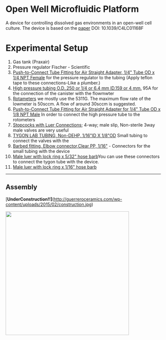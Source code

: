 # Open Well Microfluidic Platform
A device for controlling dissolved gas environments in an open-well cell culture. 
The device is based on the [paper](http://pubs.rsc.org/en/Content/ArticleLanding/2014/LC/c4lc01168f#!divAbstract) DOI: 10.1039/C4LC01168F
# Experimental Setup
01. Gas tank (Praxair) 
02. Pressure regulator Fischer - Scientific
03. [Push-to-Connect Tube Fitting for Air Straight Adapter, 1/4" Tube OD x 1/4 NPT Female](http://www.mcmaster.com/#5779k131/=x9bcop) for the pressure regulator to the tubing
    (Apply teflon tape to these connections-Like a plumber.)
04. [High pressure tubing O.D..250 or 1/4 or 6.4 mm ID.159 or 4 mm.](http://www.mcmaster.com/#5648k25/=x9bcpj)
    95A for the connection of  the canister with the flowmwter
05. [Rotameters](http://www.omega.com/pptst/FL5000.html) we mostly use the 5311G. The maximum flow rate of the lowmeter is 50sccm. A flow of around 30sccm is suggested.
06. [Push-to-Connect Tube Fitting for Air Straight Adapter for 1/4" Tube OD x 1/8 NPT Male](http://www.mcmaster.com/#5779k108/=x9bcp0) 
 In order to connect the high pressure tube to the rotometers
07. [Stopcocks with Luer Connections](http://www.coleparmer.com/Product/Stopcocks_with_Luer_Connections_4_way_male_slip_Non_sterile/EW-30600-03); 4-way; male slip, Non-sterile 3way male valves are very useful
08. [TYGON LAB TUBING, Non-DEHP, 1/16"ID X 1/8"OD](http://www.coleparmer.com/Product/TYGON_LAB_TUBING_Non_DEHP_1_16_ID_X_1_8_OD_50_FT_PACK/EW-07407-71) Small tubing to connect the valves with the 
09. [Barbed fitting, Elbow connector,Clear PP, 1/16"](http://www.coleparmer.com/Product/Barbed_fitting_Elbow_connector_Clear_PP_1_16_25_pk/SC-06365-17?referred_id=5576&ProductID=SC-06365-17) - Connectors for the small tubing with the device
10. [Male luer with lock ring x 5/32" hose barb](http://www.coleparmer.com/Product/Male_luer_with_lock_ring_x_5_32_hose_barb_PP_25_pk/EW-45518-06)You can use these connectors  to connect the tygon tube with the device.
11. [Male luer with lock ring x 1/16" hose barb](http://www.coleparmer.com/Product/Male_luer_with_lock_ring_x_1_16_hose_barb_PC_25_pk/UX-45504-00)


------------------------
Assembly
------------------------

[**UnderConstruction!!]**(http://guerreroceramics.com/wp-content/uploads/2015/02/construction.jpg)

<img src="open2.JPG" style="width: 400px;"/>







